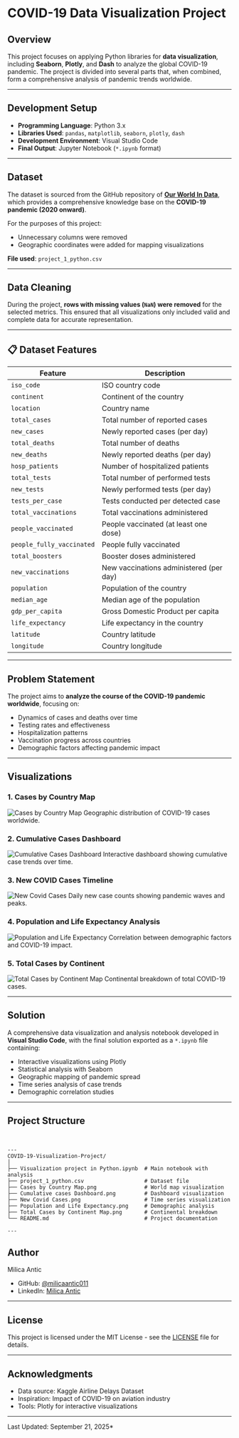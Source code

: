 # COVID-19 Data Visualization Project

## Overview
This project focuses on applying Python libraries for **data visualization**, including **Seaborn**, **Plotly**, and **Dash** to analyze the global COVID-19 pandemic.
The project is divided into several parts that, when combined, form a comprehensive analysis of pandemic trends worldwide.

---

##  Development Setup
- **Programming Language**: Python 3.x
- **Libraries Used**: `pandas`, `matplotlib`, `seaborn`, `plotly`, `dash`
- **Development Environment**: Visual Studio Code
- **Final Output**: Jupyter Notebook (`*.ipynb` format)

---

## Dataset
The dataset is sourced from the GitHub repository of **[Our World In Data](https://github.com/owid/covid-19-data)**, which provides a comprehensive knowledge base on the **COVID-19 pandemic (2020 onward)**.

For the purposes of this project:
- Unnecessary columns were removed
- Geographic coordinates were added for mapping visualizations

**File used**: `project_1_python.csv`

---

## Data Cleaning
During the project, **rows with missing values (`NaN`) were removed** for the selected metrics.
This ensured that all visualizations only included valid and complete data for accurate representation.

---

## 📋 Dataset Features

| Feature | Description |
|---------|-------------|
| `iso_code` | ISO country code |
| `continent` | Continent of the country |
| `location` | Country name |
| `total_cases` | Total number of reported cases |
| `new_cases` | Newly reported cases (per day) |
| `total_deaths` | Total number of deaths |
| `new_deaths` | Newly reported deaths (per day) |
| `hosp_patients` | Number of hospitalized patients |
| `total_tests` | Total number of performed tests |
| `new_tests` | Newly performed tests (per day) |
| `tests_per_case` | Tests conducted per detected case |
| `total_vaccinations` | Total vaccinations administered |
| `people_vaccinated` | People vaccinated (at least one dose) |
| `people_fully_vaccinated` | People fully vaccinated |
| `total_boosters` | Booster doses administered |
| `new_vaccinations` | New vaccinations administered (per day) |
| `population` | Population of the country |
| `median_age` | Median age of the population |
| `gdp_per_capita` | Gross Domestic Product per capita |
| `life_expectancy` | Life expectancy in the country |
| `latitude` | Country latitude |
| `longitude` | Country longitude |

---

## Problem Statement
The project aims to **analyze the course of the COVID-19 pandemic worldwide**, focusing on:
- Dynamics of cases and deaths over time
- Testing rates and effectiveness
- Hospitalization patterns
- Vaccination progress across countries
- Demographic factors affecting pandemic impact

---

## Visualizations

### 1. Cases by Country Map
![Cases by Country Map](Cases%20by%20Country%20Map.png)
Geographic distribution of COVID-19 cases worldwide.

### 2. Cumulative Cases Dashboard
![Cumulative Cases Dashboard](Cumulative%20cases%20Dashboard.png)
Interactive dashboard showing cumulative case trends over time.

### 3. New COVID Cases Timeline
![New Covid Cases](New%20Covid%20Cases.png)
Daily new case counts showing pandemic waves and peaks.

### 4. Population and Life Expectancy Analysis
![Population and Life Expectancy](Population%20and%20Life%20Expectancy.png)
Correlation between demographic factors and COVID-19 impact.

### 5. Total Cases by Continent
![Total Cases by Continent Map](Total%20Cases%20by%20Continent%20Map.png)
Continental breakdown of total COVID-19 cases.

---

##  Solution
A comprehensive data visualization and analysis notebook developed in **Visual Studio Code**, with the final solution exported as a `*.ipynb` file containing:
- Interactive visualizations using Plotly
- Statistical analysis with Seaborn
- Geographic mapping of pandemic spread
- Time series analysis of case trends
- Demographic correlation studies

---

##  Project Structure

```


---
COVID-19-Visualization-Project/
│
├── Visualization project in Python.ipynb  # Main notebook with analysis
├── project_1_python.csv                   # Dataset file
├── Cases by Country Map.png               # World map visualization
├── Cumulative cases Dashboard.png         # Dashboard visualization
├── New Covid Cases.png                    # Time series visualization
├── Population and Life Expectancy.png     # Demographic analysis
├── Total Cases by Continent Map.png       # Continental breakdown
└── README.md                              # Project documentation

---
```

##  Author

Milica Antic

- GitHub: [@milicaantic011](https://github.com/milicaantic011)
- LinkedIn: [Milica Antic](https://www.linkedin.com/in/milica-antic-ds/)

---

##  License

This project is licensed under the MIT License - see the [LICENSE](LICENSE) file for details.

---

##  Acknowledgments

- Data source: Kaggle Airline Delays Dataset
- Inspiration: Impact of COVID-19 on aviation industry
- Tools: Plotly for interactive visualizations

---

Last Updated: September 21, 2025*
